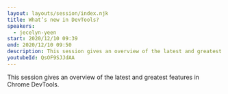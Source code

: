 ```yaml
---
layout: layouts/session/index.njk
title: What’s new in DevTools?
speakers:
  - jecelyn-yeen
start: 2020/12/10 09:39
end: 2020/12/10 09:50
description: This session gives an overview of the latest and greatest features in Chrome DevTools.
youtubeId: QsOF9SJJdAA
---
```


This session gives an overview of the latest and greatest features in Chrome DevTools.
